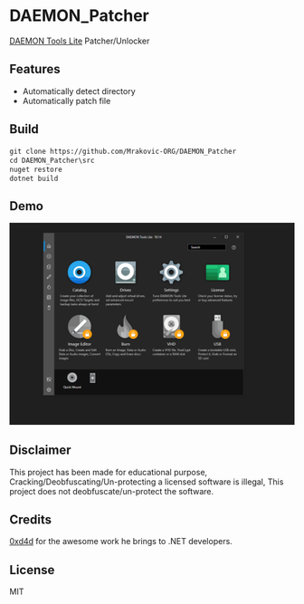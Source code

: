 # DAEMON_Patcher
[DAEMON Tools Lite](https://www.daemon-tools.cc/products/dtLite) Patcher/Unlocker

## Features
- Automatically detect directory
- Automatically patch file

## Build
```SH
git clone https://github.com/Mrakovic-ORG/DAEMON_Patcher
cd DAEMON_Patcher\src
nuget restore
dotnet build
```

## Demo
![demo](images/demo.gif)

## Disclaimer
This project has been made for educational purpose, Cracking/Deobfuscating/Un-protecting a licensed software is illegal, This project does not deobfuscate/un-protect the software.

## Credits
[0xd4d](https://github.com/0xd4d) for the awesome work he brings to .NET developers.

License
----

MIT